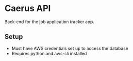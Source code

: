 # Caerus API

Back-end for the job application tracker app.

## Setup

- Must have AWS credentials set up to access the database
- Requires python and aws-cli installed
